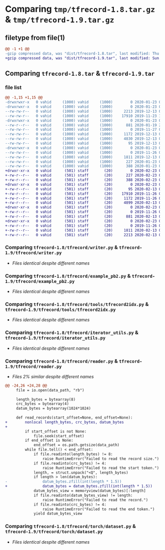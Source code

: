 # Comparing `tmp/tfrecord-1.8.tar.gz` & `tmp/tfrecord-1.9.tar.gz`

## filetype from file(1)

```diff
@@ -1 +1 @@
-gzip compressed data, was "dist/tfrecord-1.8.tar", last modified: Thu Jan 23 07:19:54 2020, max compression
+gzip compressed data, was "dist/tfrecord-1.9.tar", last modified: Sun Feb 23 01:51:57 2020, max compression
```

## Comparing `tfrecord-1.8.tar` & `tfrecord-1.9.tar`

### file list

```diff
@@ -1,15 +1,15 @@
-drwxrwxr-x   0 vahid     (1000) vahid     (1000)        0 2020-01-23 07:19:54.000000 tfrecord-1.8/
-drwxrwxr-x   0 vahid     (1000) vahid     (1000)        0 2020-01-23 07:19:54.000000 tfrecord-1.8/tfrecord/
--rw-rw-r--   0 vahid     (1000) vahid     (1000)     2213 2019-12-13 06:09:55.000000 tfrecord-1.8/tfrecord/writer.py
--rw-rw-r--   0 vahid     (1000) vahid     (1000)    17910 2019-11-23 18:51:39.000000 tfrecord-1.8/tfrecord/example_pb2.py
-drwxrwxr-x   0 vahid     (1000) vahid     (1000)        0 2020-01-23 07:19:54.000000 tfrecord-1.8/tfrecord/tools/
--rw-r--r--   0 vahid     (1000) vahid     (1000)      881 2020-01-19 21:50:57.000000 tfrecord-1.8/tfrecord/tools/tfrecord2idx.py
--rw-rw-r--   0 vahid     (1000) vahid     (1000)        0 2019-11-27 04:36:26.000000 tfrecord-1.8/tfrecord/tools/__init__.py
--rw-rw-r--   0 vahid     (1000) vahid     (1000)     1172 2019-12-13 06:08:11.000000 tfrecord-1.8/tfrecord/iterator_utils.py
--rw-rw-r--   0 vahid     (1000) vahid     (1000)     4830 2019-12-13 06:09:20.000000 tfrecord-1.8/tfrecord/reader.py
--rw-rw-r--   0 vahid     (1000) vahid     (1000)       95 2019-12-13 06:10:24.000000 tfrecord-1.8/tfrecord/__init__.py
-drwxrwxr-x   0 vahid     (1000) vahid     (1000)        0 2020-01-23 07:19:54.000000 tfrecord-1.8/tfrecord/torch/
--rw-rw-r--   0 vahid     (1000) vahid     (1000)        0 2019-11-26 03:57:38.000000 tfrecord-1.8/tfrecord/torch/__init__.py
--rw-rw-r--   0 vahid     (1000) vahid     (1000)     1811 2019-12-13 06:11:11.000000 tfrecord-1.8/tfrecord/torch/dataset.py
--rw-rw-r--   0 vahid     (1000) vahid     (1000)      227 2020-01-23 07:19:54.000000 tfrecord-1.8/PKG-INFO
--rw-rw-r--   0 vahid     (1000) vahid     (1000)      388 2020-01-23 07:19:48.000000 tfrecord-1.8/setup.py
+drwxr-xr-x   0 vahid      (501) staff       (20)        0 2020-02-23 01:51:57.000000 tfrecord-1.9/
+-rw-r--r--   0 vahid      (501) staff       (20)      227 2020-02-23 01:51:57.000000 tfrecord-1.9/PKG-INFO
+-rw-r--r--   0 vahid      (501) staff       (20)      388 2020-02-23 01:51:06.000000 tfrecord-1.9/setup.py
+drwxr-xr-x   0 vahid      (501) staff       (20)        0 2020-02-23 01:51:57.000000 tfrecord-1.9/tfrecord/
+-rw-r--r--   0 vahid      (501) staff       (20)       95 2020-02-13 05:41:22.000000 tfrecord-1.9/tfrecord/__init__.py
+-rw-r--r--   0 vahid      (501) staff       (20)    17910 2019-11-26 08:49:17.000000 tfrecord-1.9/tfrecord/example_pb2.py
+-rw-r--r--   0 vahid      (501) staff       (20)     1172 2019-11-26 08:49:17.000000 tfrecord-1.9/tfrecord/iterator_utils.py
+-rw-r--r--   0 vahid      (501) staff       (20)     4899 2020-02-13 05:41:22.000000 tfrecord-1.9/tfrecord/reader.py
+drwxr-xr-x   0 vahid      (501) staff       (20)        0 2020-02-23 01:51:57.000000 tfrecord-1.9/tfrecord/tools/
+-rw-r--r--   0 vahid      (501) staff       (20)        0 2019-11-26 08:49:17.000000 tfrecord-1.9/tfrecord/tools/__init__.py
+-rw-r--r--   0 vahid      (501) staff       (20)      881 2020-02-13 05:41:22.000000 tfrecord-1.9/tfrecord/tools/tfrecord2idx.py
+drwxr-xr-x   0 vahid      (501) staff       (20)        0 2020-02-23 01:51:57.000000 tfrecord-1.9/tfrecord/torch/
+-rw-r--r--   0 vahid      (501) staff       (20)        0 2019-11-26 08:49:17.000000 tfrecord-1.9/tfrecord/torch/__init__.py
+-rw-r--r--   0 vahid      (501) staff       (20)     1811 2020-02-13 05:41:22.000000 tfrecord-1.9/tfrecord/torch/dataset.py
+-rw-r--r--   0 vahid      (501) staff       (20)     2213 2020-02-13 05:41:22.000000 tfrecord-1.9/tfrecord/writer.py
```

### Comparing `tfrecord-1.8/tfrecord/writer.py` & `tfrecord-1.9/tfrecord/writer.py`

 * *Files identical despite different names*

### Comparing `tfrecord-1.8/tfrecord/example_pb2.py` & `tfrecord-1.9/tfrecord/example_pb2.py`

 * *Files identical despite different names*

### Comparing `tfrecord-1.8/tfrecord/tools/tfrecord2idx.py` & `tfrecord-1.9/tfrecord/tools/tfrecord2idx.py`

 * *Files identical despite different names*

### Comparing `tfrecord-1.8/tfrecord/iterator_utils.py` & `tfrecord-1.9/tfrecord/iterator_utils.py`

 * *Files identical despite different names*

### Comparing `tfrecord-1.8/tfrecord/reader.py` & `tfrecord-1.9/tfrecord/reader.py`

 * *Files 2% similar despite different names*

```diff
@@ -24,26 +24,28 @@
     file = io.open(data_path, "rb")
 
     length_bytes = bytearray(8)
     crc_bytes = bytearray(4)
     datum_bytes = bytearray(1024*1024)
 
     def read_records(start_offset=None, end_offset=None):
+        nonlocal length_bytes, crc_bytes, datum_bytes
+
         if start_offset is not None:
             file.seek(start_offset)
         if end_offset is None:
             end_offset = os.path.getsize(data_path)
         while file.tell() < end_offset:
             if file.readinto(length_bytes) != 8:
                 raise RuntimeError("Failed to read the record size.")
             if file.readinto(crc_bytes) != 4:
                 raise RuntimeError("Failed to read the start token.")
             length, = struct.unpack("<Q", length_bytes)
             if length > len(datum_bytes):
-                datum_bytes.zfill(int(length * 1.5))
+                datum_bytes = datum_bytes.zfill(int(length * 1.5))
             datum_bytes_view = memoryview(datum_bytes)[:length]
             if file.readinto(datum_bytes_view) != length:
                 raise RuntimeError("Failed to read the record.")
             if file.readinto(crc_bytes) != 4:
                 raise RuntimeError("Failed to read the end token.")
             yield datum_bytes_view
```

### Comparing `tfrecord-1.8/tfrecord/torch/dataset.py` & `tfrecord-1.9/tfrecord/torch/dataset.py`

 * *Files identical despite different names*


